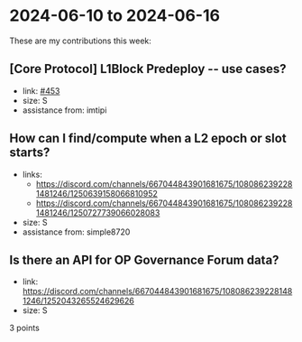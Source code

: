 # 2024-06-10 to 2024-06-16

These are my contributions this week:

## [Core Protocol] L1Block Predeploy -- use cases?

- link: [#453](https://github.com/ethereum-optimism/developers/discussions/453)
- size: S
- assistance from: imtipi

## How can I find/compute when a L2 epoch or slot starts?

- links:
  - https://discord.com/channels/667044843901681675/1080862392281481246/1250639158066810952
  - https://discord.com/channels/667044843901681675/1080862392281481246/1250727739066028083
- size: S
- assistance from: simple8720

## Is there an API for OP Governance Forum data?

- link: https://discord.com/channels/667044843901681675/1080862392281481246/1252043265524629626
- size: S

3 points
